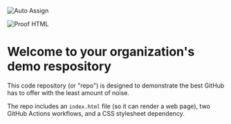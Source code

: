 ![Auto Assign](https://github.com/Apbn-School/demo-repository/actions/workflows/auto-assign.yml/badge.svg)

![Proof HTML](https://github.com/Apbn-School/demo-repository/actions/workflows/proof-html.yml/badge.svg)

# Welcome to your organization's demo respository
This code repository (or "repo") is designed to demonstrate the best GitHub has to offer with the least amount of noise.

The repo includes an `index.html` file (so it can render a web page), two GitHub Actions workflows, and a CSS stylesheet dependency.
